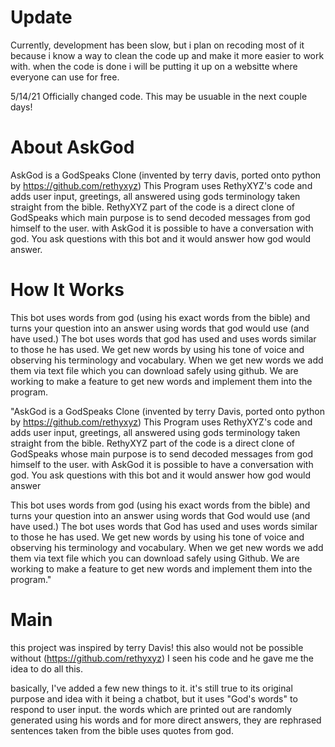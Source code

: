 # Update

Currently, development has been slow, but i plan on recoding most of it because i know a way to clean the code up and make it more easier to work with.
when the code  is done i will be putting it up on a websitte where everyone can use for free.

5/14/21
Officially changed code. This may be usuable in the next couple days!


# About AskGod


AskGod is a GodSpeaks Clone (invented by terry davis, ported onto python by https://github.com/rethyxyz)
 This Program uses RethyXYZ's code and adds user input, greetings, all answered using gods terminology taken straight from the bible. RethyXYZ part of the code is a direct clone of GodSpeaks which main purpose is to send decoded messages from god himself to the user. with AskGod it is possible to have a conversation with god. You ask questions with this bot and it would answer how god would answer. 


# How It Works


This bot uses words from god (using his exact words from the bible) and turns your question into an answer using words that god would use (and have used.) 
The bot uses words that god has used and uses words similar to those he has used. We get new words by using his tone of voice and observing his terminology and vocabulary.
When we get new words we add them via text file which you can download safely using github. We are working to make a feature to get new words and implement them into the program.


"AskGod is a GodSpeaks Clone (invented by terry Davis, ported onto python by https://github.com/rethyxyz) This Program uses RethyXYZ's code and adds user input, greetings, all answered using gods terminology taken straight from the bible. RethyXYZ part of the code is a direct clone of GodSpeaks whose main purpose is to send decoded messages from god himself to the user. with AskGod it is possible to have a conversation with god. You ask questions with this bot and it would answer how god would answer

This bot uses words from god (using his exact words from the bible) and turns your question into an answer using words that God would use (and have used.) The bot uses words that God has used and uses words similar to those he has used. We get new words by using his tone of voice and observing his terminology and vocabulary. When we get new words we add them via text file which you can download safely using Github. We are working to make a feature to get new words and implement them into the program."





# Main

this project was inspired by terry Davis! this also would not be possible without (https://github.com/rethyxyz) I seen his code and he gave me the idea to do all this.

basically, I've added a few new things to it. it's still true to its original purpose and idea with it being a chatbot, but it uses "God's words" to respond to user input. the words which are printed out are randomly generated using his words and for more direct answers, they are rephrased sentences taken from the bible uses quotes from god.


